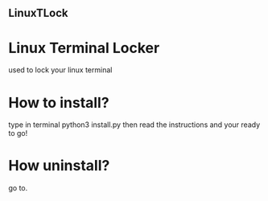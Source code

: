 ## LinuxTLock
# Linux Terminal Locker
used to lock your linux terminal

# How to install?
type in terminal
python3 install.py
then read the instructions and your ready to go!

# How uninstall?

go to.
